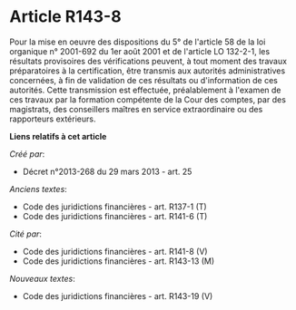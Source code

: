 # Article R143-8

Pour la mise en oeuvre des dispositions du 5° de l'article 58 de la loi organique n° 2001-692 du 1er août 2001 et de
l'article LO 132-2-1, les résultats provisoires des vérifications peuvent, à tout moment des travaux préparatoires à la
certification, être transmis aux autorités administratives concernées, à fin de validation de ces résultats ou d'information
de ces autorités. Cette transmission est effectuée, préalablement à l'examen de ces travaux par la formation compétente de la
Cour des comptes, par des magistrats, des conseillers maîtres en service extraordinaire ou des rapporteurs extérieurs.

**Liens relatifs à cet article**

_Créé par_:

  - Décret n°2013-268 du 29 mars 2013 - art. 25

_Anciens textes_:

  - Code des juridictions financières - art. R137-1 (T)
  - Code des juridictions financières - art. R141-6 (T)

_Cité par_:

  - Code des juridictions financières - art. R141-8 (V)
  - Code des juridictions financières - art. R143-13 (M)

_Nouveaux textes_:

  - Code des juridictions financières - art. R143-19 (V)
